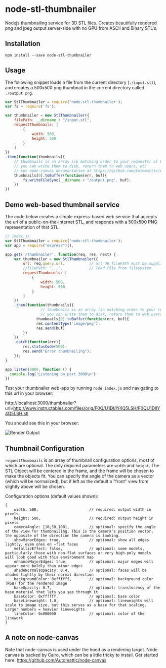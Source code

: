 # node-stl-thumbnailer
Nodejs thumbnailing service for 3D STL files. Creates beautifully rendered png and jpeg output server-side with no GPU from ASCII and Binary STL's.

## Installation
```npm install --save node-stl-thumbnailer```

## Usage
The following snippet loads a file from the current directory (```./input.stl```), and creates a 500x500 png thumbnail in the current directory called ```./output.png```.

```javascript
var StlThumbnailer = require('node-stl-thumbnailer');
var fs = require('fs');

var thumbnailer = new StlThumbnailer({
	filePath: __dirname + "/input.stl",
	requestThumbnails: [
		{
			width: 500,
			height: 500
		}
	] 	
})
.then(function(thumbnails){
	// thumbnails is an array (in matching order to your requests) of Canvas objects
	// you can write them to disk, return them to web users, etc
	// see node-canvas documentation at https://github.com/Automattic/node-canvas
	thumbnails[0].toBuffer(function(err, buf){      
		fs.writeFileSync(__dirname + "/output.png", buf);
    })
})
```

## Demo web-based thumbnail service
The code below creates a simple express-based web service that accepts the url of a public-on-the-internet STL, and responds with a 500x500 PNG representation of that STL. 

```javascript
// index.js
var StlThumbnailer = require('node-stl-thumbnailer');
var app = require("express")(),

app.get('/thumbnailer', function(req, res, next) {
	var thumbnailer = new StlThumbnailer({
		url: req.query.url,           // url OR filePath must be supplied, but not both
		//filePath: "...",            // load file from filesystem
		requestThumbnails: [
			{
				width: 500,
				height: 500,
			}
		] 	
	})
	.then(function(thumbnails){
                // thumbnails is an array (in matching order to your requests) of Canvas objects
                // you can write them to disk, return them to web users, etc
              thumbnails[0].toBuffer(function(err, buf){      
              res.contentType('image/png');
              res.send(buf)
	    })
	})
	.catch(function(err){
		res.statusCode(500);
		res.send("Error thumbnailing");
	});
}	

app.listen(3000, function () {
  console.log('Listening on port 3000\n')
})
```

Test your thumbnailer web-app by running ```node index.js``` and navigating to this url in your browser:

http://localhost:3000/thumbnailer?url=http://www.instructables.com/files/orig/F0Q/U1DI/IY4Q5LSH/F0QU1DIIY4Q5LSH.stl

You should see this in your browser:

![Render Output](http://www.instructables.com/files/orig/FK0/HZ6E/IY4Q8PHB/FK0HZ6EIY4Q8PHB.png "Render Output")

## Thumbnail Configuration
```requestThumbnails``` is an array of thumbnail configuration options, most of which are optional. The only required parameters are ```width``` and ```height```. The STL Object will be centered in the frame, and the frame will be chosen to make the objects fit. You can specify the angle of the camera as a vector (which will be normalized), but if left as the default a "front" view from slightly above will be chosen.

Configuration options (default values shown):
```
{
	width: 500,                       // required: output width in pixels
	height: 500,                      // required: output height in pixels
	cameraAngle: [10,50,100],         // optional: specify the angle of the view for thumbnailing. This is the camera's position vector, the opposite of the direction the camera is looking.
	showMinorEdges: true,             // optional: show all edges lightly, even ones on ~flat faces
	metallicEffect: false,            // optional: some models, particularly those with non-flat surfaces or very high-poly models will look good with this environment map
	enhanceMajorEdges: true,          // optional: major edges will appear more boldly than minor edges
	shadeNormalsOpacity: 0.4,         // optional: faces will be shaded lightly by their normal direction
	backgroundColor: 0xffffff,        // optional: background color (RGB) for the rendered image
	baseOpacity: 0.7,                 // optional: translucency of the base material that lets you see through it
	baseColor: 0xffffff,              // optional: base color
	baseLineweight: 1.0,              // optional: lineweights will scale to image size, but this serves as a base for that scaling. Larger numbers = heavier lineweights
	lineColor: 0x000000               // optional: color of the linework
}
```

## A note on node-canvas

Note that node-canvas is used under the hood as a rendering target. Node-canvas is backed by Cairo, which can be a little tricky to install. Get started here:
https://github.com/Automattic/node-canvas
